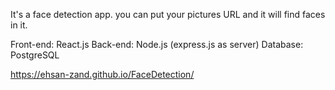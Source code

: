 It's a face detection app. you can put your pictures URL and it will find faces in it.

Front-end: React.js
Back-end: Node.js (express.js as server)
Database: PostgreSQL

https://ehsan-zand.github.io/FaceDetection/
